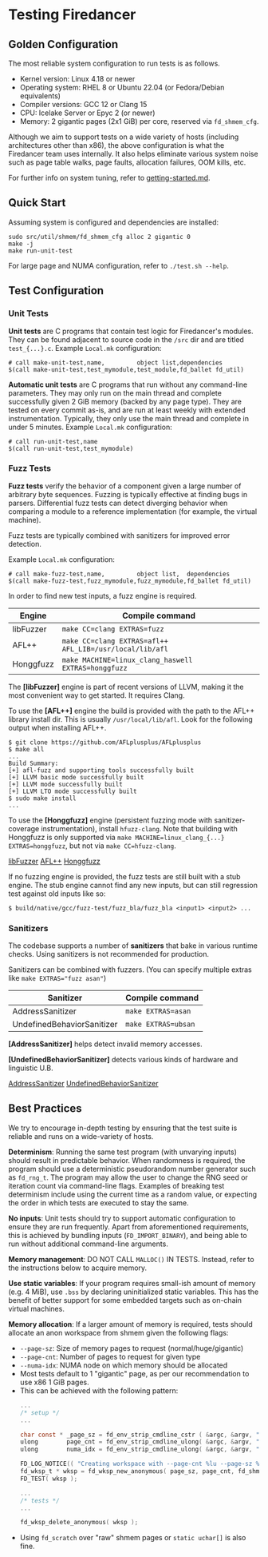 # Testing Firedancer

## Golden Configuration

The most reliable system configuration to run tests is as follows.

- Kernel version: Linux 4.18 or newer
- Operating system: RHEL 8 or Ubuntu 22.04 (or Fedora/Debian equivalents)
- Compiler versions: GCC 12 or Clang 15
- CPU: Icelake Server or Epyc 2 (or newer)
- Memory: 2 gigantic pages (2x1 GiB) per core, reserved via `fd_shmem_cfg`.

Although we aim to support tests on a wide variety of hosts (including
architectures other than x86), the above configuration is what the
Firedancer team uses internally.  It also helps eliminate various system
noise such as page table walks, page faults, allocation failures, OOM
kills, etc.

For further info on system tuning, refer to [getting-started.md](./getting-started.md).

## Quick Start

Assuming system is configured and dependencies are installed:

```
sudo src/util/shmem/fd_shmem_cfg alloc 2 gigantic 0
make -j
make run-unit-test
```

For large page and NUMA configuration, refer to `./test.sh --help`.

## Test Configuration

### Unit Tests

**Unit tests** are C programs that contain test logic for Firedancer's
modules.  They can be found adjacent to source code in the `/src` dir
and are titled `test_{...}.c`.  Example `Local.mk` configuration:
```make
# call make-unit-test,name,         object list,dependencies
$(call make-unit-test,test_mymodule,test_module,fd_ballet fd_util)
```

**Automatic unit tests** are C programs that run without any command-line
parameters.  They may only run on the main thread and complete successfully
given 2 GiB memory (backed by any page type).  They are tested on every
commit as-is, and are run at least weekly with extended instrumentation.
Typically, they only use the main thread and complete in under 5 minutes.
Example `Local.mk` configuration:
```make
# call run-unit-test,name
$(call run-unit-test,test_mymodule)
```

### Fuzz Tests

**Fuzz tests** verify the behavior of a component given a large number
of arbitrary byte sequences.  Fuzzing is typically effective at finding
bugs in parsers.  Differential fuzz tests can detect diverging behavior
when comparing a module to a reference implementation (for example, the
virtual machine).

Fuzz tests are typically combined with sanitizers for improved error
detection.

Example `Local.mk` configuration:
```make
# call make-fuzz-test,name,         object list,  dependencies
$(call make-fuzz-test,fuzz_mymodule,fuzz_mymodule,fd_ballet fd_util)
```

In order to find new test inputs, a fuzz engine is required.

| Engine    | Compile command                                         |
|-----------|---------------------------------------------------------|
| libFuzzer | `make CC=clang EXTRAS=fuzz`                             |
| AFL++     | `make CC=clang EXTRAS=afl++ AFL_LIB=/usr/local/lib/afl` |
| Honggfuzz | `make MACHINE=linux_clang_haswell EXTRAS=honggfuzz`     |

The **[libFuzzer]** engine is part of recent versions of LLVM, making
it the most convenient way to get started. It requires Clang.

To use the **[AFL++]** engine the build is provided with the path to
the AFL++ library install dir.  This is usually `/usr/local/lib/afl`.
Look for the following output when installing AFL++.
```
$ git clone https://github.com/AFLplusplus/AFLplusplus
$ make all
...
Build Summary:
[+] afl-fuzz and supporting tools successfully built
[+] LLVM basic mode successfully built
[+] LLVM mode successfully built
[+] LLVM LTO mode successfully built
$ sudo make install
...
```

To use the **[Honggfuzz]** engine (persistent fuzzing mode with
sanitizer-coverage instrumentation), install `hfuzz-clang`.
Note that building with Honggfuzz is only supported via
`make MACHINE=linux_clang_{...} EXTRAS=honggfuzz`, but not via `make CC=hfuzz-clang`.

  [libFuzzer](https://llvm.org/docs/LibFuzzer.html)
  [AFL++](https://aflplus.plus/)
  [Honggfuzz](https://honggfuzz.dev/)

If no fuzzing engine is provided, the fuzz tests are still built with a
stub engine.  The stub engine cannot find any new inputs, but can still
regression test against old inputs like so:
```
$ build/native/gcc/fuzz-test/fuzz_bla/fuzz_bla <input1> <input2> ...
```

### Sanitizers

The codebase supports a number of **sanitizers** that bake in various
runtime checks.  Using sanitizers is not recommended for production.

Sanitizers can be combined with fuzzers.  (You can specify multiple
extras like `make EXTRAS="fuzz asan"`)

| Sanitizer                  | Compile command     |
|----------------------------|---------------------|
| AddressSanitizer           | `make EXTRAS=asan`  |
| UndefinedBehaviorSanitizer | `make EXTRAS=ubsan` |

**[AddressSanitizer]** helps detect invalid memory accesses.

**[UndefinedBehaviorSanitizer]** detects various kinds of hardware and
linguistic U.B.

  [AddressSanitizer](https://github.com/google/sanitizers/wiki/AddressSanitizer)
  [UndefinedBehaviorSanitizer](https://clang.llvm.org/docs/UndefinedBehaviorSanitizer.html)

## Best Practices

We try to encourage in-depth testing by ensuring that the test suite is
reliable and runs on a wide-variety of hosts.

**Determinism**: Running the same test program (with unvarying inputs)
should result in predictable behavior.  When randomness is required, the
program should use a deterministic pseudorandom number generator such as
`fd_rng_t`.  The program may allow the user to change the RNG seed or
iteration count via command-line flags.  Examples of breaking test
determinism include using the current time as a random value, or
expecting the order in which tests are executed to stay the same.

**No inputs**: Unit tests should try to support automatic configuration
to ensure they are run frequently.  Apart from aforementioned requirements,
this is achieved by bundling inputs (`FD_IMPORT_BINARY`), and being able
to run without additional command-line arguments.

**Memory management**: DO NOT CALL `MALLOC()` IN TESTS.  Instead, refer
to the instructions below to acquire memory.

**Use static variables**: If your program requires small-ish amount of
memory (e.g. 4 MiB), use `.bss` by declaring uninitialized static
variables.  This has the benefit of better support for some embedded
targets such as on-chain virtual machines.

**Memory allocation**: If a larger amount of memory is required, tests
should allocate an anon workspace from shmem given the following flags:
- `--page-sz`: Size of memory pages to request (normal/huge/gigantic)
- `--page-cnt`: Number of pages to request for given type
- `--numa-idx`: NUMA node on which memory should be allocated
- Most tests default to 1 "gigantic" page, as per our recommendation to
  use x86 1 GiB pages.
- This can be achieved with the following pattern:
  ```c
  ...
  /* setup */
  ...

  char const * _page_sz = fd_env_strip_cmdline_cstr ( &argc, &argv, "--page-sz",  NULL, "gigantic" );
  ulong        page_cnt = fd_env_strip_cmdline_ulong( &argc, &argv, "--page-cnt", NULL, 1UL        );
  ulong        numa_idx = fd_env_strip_cmdline_ulong( &argc, &argv, "--numa-idx", NULL, fd_shmem_numa_idx(cpu_idx) );

  FD_LOG_NOTICE(( "Creating workspace with --page-cnt %lu --page-sz %s pages on --numa-idx %lu", page_cnt, _page_sz, numa_idx ));
  fd_wksp_t * wksp = fd_wksp_new_anonymous( page_sz, page_cnt, fd_shmem_cpu_idx( numa_idx ), "wksp", 0UL );
  FD_TEST( wksp );

  ...
  /* tests */
  ...

  fd_wksp_delete_anonymous( wksp );
  ```
- Using `fd_scratch` over "raw" shmem pages or `static uchar[]` is also fine.
